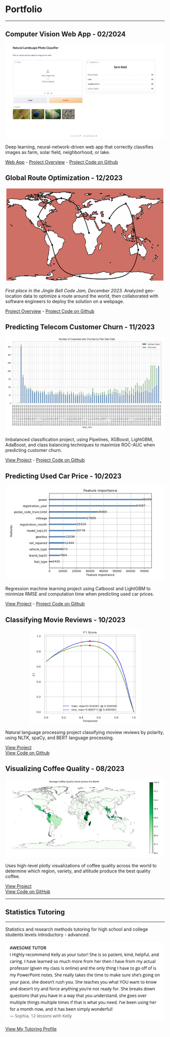 # Portfolio
---

## Computer Vision Web App - 02/2024

<p align="center">
  <img src="/images/landscape-classifier/web-app-screenshot.png?raw=true" 
  width="600"
  height="300"
  alt="Image of a Natural Landscape Classifier Web App">
</p>
 
 Deep learning, neural-network-driven web app that correctly classifies images as farm, solar field, neighborhood, or lake.  

<a href='https://kellyshreeve-landscape-image-classifier.hf.space/' target='_blank'>Web App</a>  - <a href='https://kellyshreeve.github.io/pages/natural-landscape-classifier' target='_blank'>Project Overview</a> - <a href='https://github.com/kellyshreeve/natural-landscape-image-classifier/blob/main/final-model/Natural-Landscape-Image-Classifier.ipynb' target='_blank'>Project Code on Github</a>

## Global Route Optimization - 12/2023

<p align="center">
  <img src="/images/route-optimization/optimized-route.png?raw=true" 
  width="600"
  height="300"
  alt="Map using geo-location data to display an optimized route around the world">
</p>

*First place in the Jingle Bell Code Jam, December 2023.* Analyzed geo-location data to optimize a route around the world, then collaborated with software engineers to deploy the solution on a webpage. 

[Project Overview](https://kellyshreeve.github.io/pages/global-route-optimization) - <a href='https://github.com/skovakina/jingle-bells-jam/blob/main/notebooks/merry_mailers_route_optimizer.ipynb' target='_blank'>Project Code on Github</a>

## Predicting Telecom Customer Churn - 11/2023

<p align="center">
  <img src="/images/customer-churn/churn_over_time.png?raw=true" 
  width="600"
  height="300"
  alt="Customer churn over time">
</p>

Imbalanced classification project, using Pipelines, XGBoost, LightGBM, AdaBoost, and class balancing techniques to maximize ROC-AUC when predicting customer churn.

[View Project](https://kellyshreeve.github.io/pages/predicting-telecom-churn) - <a href='https://github.com/kellyshreeve/predicting-telecom-customer-churn' target='_blank'>Project Code on Github</a>

## Predicting Used Car Price - 10/2023

<p align="center">
  <img src="/images/important_features.png?raw=true" 
  width="500"
  height="300"
  alt="Important features LightGBM GBDT">
</p>

Regression machine learning project using Catboost and LightGBM to minimize RMSE and computation time when predicting used car prices.  

[View Project](https://kellyshreeve.github.io/pages/predicting-used-car-price) - <a href='https://github.com/kellyshreeve/predicting-used-car-price' target='_blank'>Project Code on Github</a>

## Classifying Movie Reviews - 10/2023

<p align="center">
  <img src="/images/nlp_f1.png?raw=true" 
  width="350"
  height="300"
  alt="F1 curve for nlp logistic regression">
</p>

Natural language processing project classifying moview reviews by polarity, using NLTK, spaCy, and BERT language processing.

[View Project](https://kellyshreeve.github.io/pages/classifying-reviews-nlp)  
[View Code on Github](https://github.com/kellyshreeve/categorizing-customer-reviews)

<!---
## Predicting Insurance Benefits

<p align="center">
  <img src="/images/pairplot.png?raw=true" 
  width="400"
  height="300"
  alt="Line graph of gold recovery across stages">
</p>

Imbalanced, binary and multi-class classification project using Pipelines, GridSearchCV, and imblearn to maximize F1 score when predicting the insurance benefits customers are likely to receive.  

[View Project](https://kellyshreeve.github.io/pages/predicting-insurance-benefits)  
[View Code on Github](https://github.com/kellyshreeve/predicting-insurance-benefits)
-->

## Visualizing Coffee Quality - 08/2023

<p align="center">
  <img src="/images/choropleth.png?raw=true" 
  width="500"
  height="250"
  alt="Bar graph of average quality across coffee varieties">
</p>

Uses high-level plotly visualizations of coffee quality across the world to determine which region, variety, and altitude produce the best quality coffee.  

[View Project](https://kellyshreeve.github.io/pages/visualizing-coffee-quality)  
[View Code on GitHub](https://github.com/kellyshreeve/Visualizing_Coffee_Quality)

---

## Statistics Tutoring

---

Statistics and research methods tutoring for high school and college students levels introductory - advanced.

<p align="center">
  <img src="/images/review.png?raw=true" 
  width="500"
  height="250"
  alt="Statistic student's review">
</p>

[View My Tutoring Profile](https://is.gd/yFdya2)


